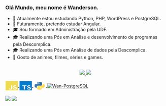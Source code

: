 <!-- Perfil personalizado através do canal da Rafaella Ballerini-->


### Olá Mundo, meu nome é Wanderson.

- 🌱 Atualmente estou estudando Python, PHP, WordPress e PostgreSQL. <!--- 🌱 Atualmente estou estudando JavaScript, TypeScript, Python e Elixir.-->
- 🧭 Futuramente, pretendo estudar Angular.
- 🎓 Sou formado em Administração pela UDF.
- 🎓 Realizando uma Pós em Análise e desenvolvimento de programas pela Descomplica.
- 🎓 Realizando uma Pós em Análise de dados pela Descomplica.
- 💬 Gosto de animes, filmes, séries e games.


<br>
<div align="center">
  <a href="https://github.com/WandersonK">
  <img height="180em" src="https://github-readme-stats.vercel.app/api?username=WandersonK&show_icons=true&theme=highcontrast&include_all_commits=true&count_private=true"/>
  <img height="180em" src="https://github-readme-stats.vercel.app/api/top-langs/?username=WandersonK&layout=compact&langs_count=7&theme=highcontrast"/>

</div>
  
<div style="display: inline_block"><br>
<!-- https://devicon.dev/ -->
  <img align="center" alt="Wan-Js" height="30" width="40" src="https://raw.githubusercontent.com/devicons/devicon/master/icons/javascript/javascript-plain.svg" />
  <img align="center" alt="Wan-Ts" height="30" width="40" src="https://raw.githubusercontent.com/devicons/devicon/master/icons/typescript/typescript-plain.svg" />
  <img align="center" alt="Wan-Python" height="30" width="40" src="https://raw.githubusercontent.com/devicons/devicon/master/icons/python/python-original.svg" />
  <img align="center" alt="Wan-PostgreSQL" height="30" width="40" src="https://cdn.jsdelivr.net/gh/devicons/devicon/icons/postgresql/postgresql-original.svg" />
</div>
  
<div><br>
  <a href="mailto:wan01dez0013@gmail.com" target="_blank"><img src="https://img.shields.io/badge/-Gmail-%23333?style=for-the-badge&logo=gmail&logoColor=white"></a>
  <a href="https://www.linkedin.com/in/wanderson-silva-rodrigues-70598b106" target="_blank"><img src="https://img.shields.io/badge/-LinkedIn-%230077B5?style=for-the-badge&logo=linkedin&logoColor=white"></a>
</div>
  
